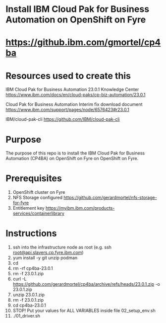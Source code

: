 # Install IBM Cloud Pak for Business Automation on OpenShift on Fyre
# https://github.ibm.com/gmortel/cp4ba

# Resources used to create this
IBM Cloud Pak for Business Automation 23.0.1 Knowledge Center
https://www.ibm.com/docs/en/cloud-paks/cp-biz-automation/23.0.1

Cloud Pak for Business Automation Interim fix download document
https://www.ibm.com/support/pages/node/6576423#r23.0.1

IBM/cloud-pak-cli
https://github.com/IBM/cloud-pak-cli

# Purpose
The purpose of this repo is to install the IBM Cloud Pak for Business Automation (CP4BA) on OpenShift on Fyre on OpenShift on Fyre.

# Prerequisites
1. OpenShift cluster on Fyre
2. NFS Storage configured https://github.com/gerardmortel/nfs-storage-for-fyre
3. Entitlement key https://myibm.ibm.com/products-services/containerlibrary

# Instructions
1. ssh into the infrastructure node as root (e.g. ssh root@api.slavers.cp.fyre.ibm.com)
2. yum install -y git unzip podman
3. cd
4. rm -rf cp4ba-23.0.1
5. rm -f 23.0.1.zip
6. curl -L https://github.com/gerardmortel/cp4ba/archive/refs/heads/23.0.1.zip -o 23.0.1.zip
7. unzip 23.0.1.zip
8. rm -f 23.0.1.zip
9. cd cp4ba-23.0.1
10. STOP! Put your values for ALL VARIABLES inside file 02_setup_env.sh
11. ./01_driver.sh